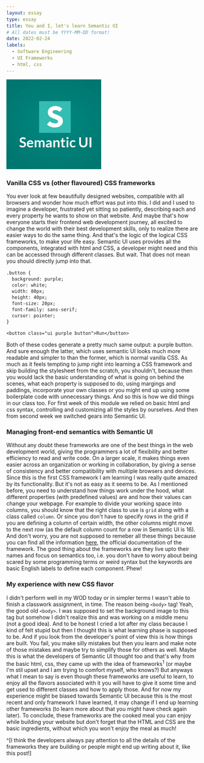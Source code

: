 ```yaml
---
layout: essay
type: essay
title: You and I, let's learn Semantic UI 
# All dates must be YYYY-MM-DD format!
date: 2022-02-24
labels:
  - Software Engineering
  - UI Frameworks
  - html, css
---
```


<img class="ui small right floated rounded image" src="../images/semantic.png">

### Vanilla CSS vs (other flavoured) CSS frameworks

You ever look at few beautifully designed websites, compatible with all browsers and wonder how much effort was put into this. I did and I used to imagine a developer, frustrated yet sitting so patiently, describing each and every property he wants to show on that website. And maybe that's how everyone starts their frontend web development journey, all excited to change the world with their best development skills, only to realize there are easier ways to do the same thing. And that's the logic of the logical CSS frameworks, to make your life easy. Semantic UI uses provides all the components, integrated with html and CSS, a developer might need and this can be accessed through different classes. But wait. That does not mean you should directly jump into that.

~~~
.button {
  background: purple;
  color: white;
  width: 80px;
  height: 40px;
  font-size: 20px;
  font-family: sans-serif;
  cursor: pointer;
}
~~~

~~~
<button class="ui purple button">Run</button>
~~~

Both of these codes generate a pretty much same output: a purple button. And sure enough the latter, which uses semantic UI looks much more readable and simpler to than the former, which is normal vanilla CSS. As much as it feels tempting to jump right into learning a CSS framework and skip building the stylesheet from the scratch, you shouldn't, because then you would lack the basic understanding of what is going on behind the scenes, what each property is supposed to do, using margings and paddings, incorporate your own classes or you might end up using some boilerplate code with unnecessary things. And so this is how we did things in our class too. For first week of this module we relied on basic html and css syntax, controlling and customizing all the styles by ourselves. And then from second week we switched gears into Semantic UI.  


### Managing front-end semantics with Semantic UI

Without any doubt these frameworks are one of the best things in the web development world, giving the programmers a lot of flexibility and better efficiency to read and write code. On a larger scale, it makes things even easier across an organization or working in collaboration, by giving a sense of consistency and better compatibility with multiple browsers and devices. Since this is the first CSS framework I am learning I was really quite amazed by its functionality. But it's not as easy as it seems to be. As I mentioned before, you need to understand how things work under the hood, what different properties (with predefined values) are and how their values can change your webpage. For example to divide your working space into columns, you should know that the right class to use is `grid` along with a class called `column`. Or since you don't have to specify rows in the grid if you are defining a column of certain width, the other columns might move to the next row (as the default column count for a row in Semantic UI is 16). And don't worry, you are not supposed to remeber all these things because you can find all the information [here](https://semantic-ui.com/), the official documentation of the framework. The good thing about the frameworks are they live upto their names and focus on semantics too, i.e. you don't have to worry about being scared by some programming terms or weird syntax but the keywords are basic English labels to define each component. Phew!

### My experience with new CSS flavor

I didn't perform well in my WOD today or in simpler terms I wasn't able to finish a classwork assignment, in time. The reason being `<body>` tag! Yeah, the good old `<body>`. I was supposed to set the background image to this tag but somehow I didn't realize this and was working on a middle menu (not a good idea). And to be honest I cried a lot after my class because I kind of felt stupid but then I thought this is what learning phase is supposed to be. And if you look from the developer's point of view this is how things are built. You fail, you make silly mistakes but then you learn and make note of those mistakes and maybe try to simplify those for others as well. Maybe this is what the developers of Semantic UI thought too and that's why from the basic html, css, they came up with the idea of frameworks<sup>1</sup> (or maybe I'm stil upset and I am trying to comfort myself, who knows?) But anyways what I mean to say is even though these frameworks are useful to learn, to enjoy all the flavors associated with it you will have to give it some time and get used to different classes and how to apply those. And for now my experience might be biased towards Semantic UI because this is the most recent and only framework I have learned, it may change if I end up learning other frameworks (to learn more about that you might have check again later). To conclude, these frameworks are the cooked meal you can enjoy while building your website but don't forget that the HTML and CSS are the basic ingredients, without which you won't enjoy the meal as much!

^[I think the developers always pay attention to all the details of the frameworks they are building or people might end up writing about it, like this post!]

